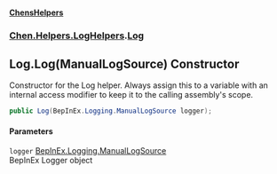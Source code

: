
#### [ChensHelpers](index 'index')

### [Chen.Helpers.LogHelpers](Chen_Helpers_LogHelpers 'Chen.Helpers.LogHelpers').[Log](Chen_Helpers_LogHelpers_Log 'Chen.Helpers.LogHelpers.Log')

## Log.Log(ManualLogSource) Constructor
Constructor for the Log helper. Always assign this to a variable with an internal access modifier to keep it to the calling assembly's scope.  
```csharp
public Log(BepInEx.Logging.ManualLogSource logger);
```

#### Parameters
<a name='Chen_Helpers_LogHelpers_Log_Log(BepInEx_Logging_ManualLogSource)_logger'></a>
`logger` [BepInEx.Logging.ManualLogSource](https://docs.microsoft.com/en-us/dotnet/api/BepInEx.Logging.ManualLogSource 'BepInEx.Logging.ManualLogSource')  
BepInEx Logger object
  
